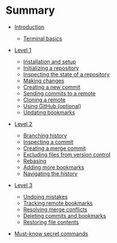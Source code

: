 # Summary

- [Introduction](./introduction.md)
  - [Terminal basics](./terminal_basics.md)

- [Level 1](./level_1.md)

  - [Installation and setup](./install.md)
  - [Initializing a repository](./initialize.md)
  - [Inspecting the state of a repository](./log.md)
  - [Making changes](./make_changes.md)
  - [Creating a new commit](./commit.md)
  - [Sending commits to a remote](./remote.md)
  - [Cloning a remote](./clone.md)
  - [Using GitHub (optional)](./github.md)
  - [Updating bookmarks](./update_bookmark.md)

- [Level 2](./level_2.md)

  - [Branching history](./branch.md)
  - [Inspecting a commit](./show.md)
  - [Creating a merge commit](./merge.md)
  - [Excluding files from version control](./ignore.md)
  - [Rebasing](./rebase.md)
  - [Adding more bookmarks](./more_bookmarks.md)
  - [Navigating the history](./navigate.md)

- [Level 3](./level_3.md)

  - [Undoing mistakes](./undo.md)
  - [Tracking remote bookmarks](./track.md)
  - [Resolving merge conflicts](./conflict.md)
  - [Deleting commits and bookmarks](./abandon.md)
  - [Restoring file contents](./restore.md)

- [Must-know secret commands](./to_be_continued.md)

<!-- - [History rewriting]() -->

<!-- - [edit & squash]() -->
<!-- - [describe]() -->
<!-- - [advanced rebase]() -->
<!-- - [restore from anywhere]() -->
<!-- - [Cascading conflicts while rebasing]() -->

<!-- - [Mastery]() -->
<!-- everything else a Jujutsu expert should know -->

<!-- - [absorb]() -->
<!-- - [megamerge]() -->
<!-- - [configuration (aliases (tug))]() -->
<!-- - [revsets]() -->
<!-- - [templates (extract infos for scripts)]() -->
<!-- - [VCS theory: what even is a commit]() -->

<!-- - [Situational topics]() -->

<!-- - [tags]() -->
<!-- - [submodules]() -->
<!-- - [workspaces]() -->
<!-- - [sparse]() -->
<!-- - [jj fix]() -->
<!-- - [evolog]() -->
<!-- - [jj revert]() -->
<!-- - [git bisect]() -->
